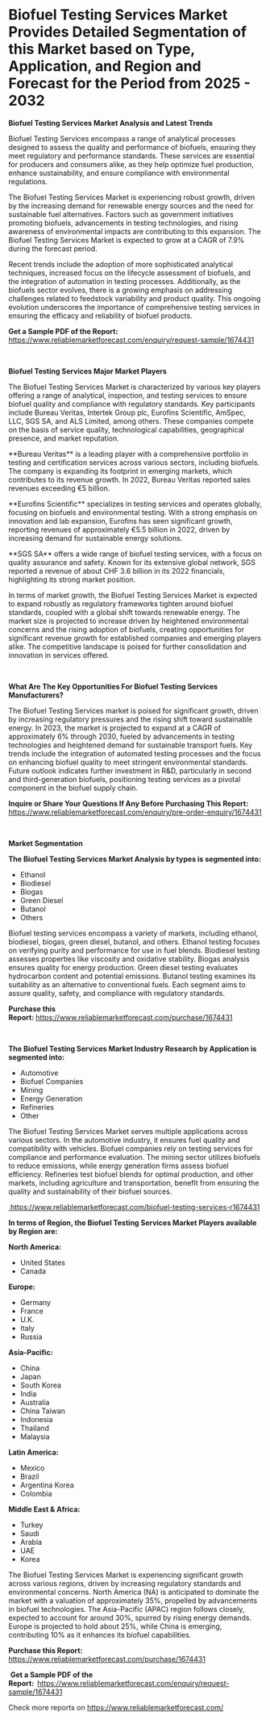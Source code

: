 <p><h1>Biofuel Testing Services Market Provides Detailed Segmentation of this Market based on Type, Application, and Region and Forecast for the Period from 2025 - 2032</h1></p><p><strong>Biofuel Testing Services Market Analysis and Latest Trends</strong></p>
<p><p>Biofuel Testing Services encompass a range of analytical processes designed to assess the quality and performance of biofuels, ensuring they meet regulatory and performance standards. These services are essential for producers and consumers alike, as they help optimize fuel production, enhance sustainability, and ensure compliance with environmental regulations. </p><p>The Biofuel Testing Services Market is experiencing robust growth, driven by the increasing demand for renewable energy sources and the need for sustainable fuel alternatives. Factors such as government initiatives promoting biofuels, advancements in testing technologies, and rising awareness of environmental impacts are contributing to this expansion. The Biofuel Testing Services Market is expected to grow at a CAGR of 7.9% during the forecast period. </p><p>Recent trends include the adoption of more sophisticated analytical techniques, increased focus on the lifecycle assessment of biofuels, and the integration of automation in testing processes. Additionally, as the biofuels sector evolves, there is a growing emphasis on addressing challenges related to feedstock variability and product quality. This ongoing evolution underscores the importance of comprehensive testing services in ensuring the efficacy and reliability of biofuel products.</p></p>
<p><strong>Get a Sample PDF of the Report:&nbsp;</strong> <a href="https://www.reliablemarketforecast.com/enquiry/request-sample/1674431?utm_campaign=3521&utm_medium=2&utm_source=Github&utm_content=ia&utm_term=31032025&utm_id=biofuel-testing-services">https://www.reliablemarketforecast.com/enquiry/request-sample/1674431</a></p>
<p>&nbsp;</p>
<p><strong>Biofuel Testing Services Major Market Players</strong></p>
<p><p>The Biofuel Testing Services Market is characterized by various key players offering a range of analytical, inspection, and testing services to ensure biofuel quality and compliance with regulatory standards. Key participants include Bureau Veritas, Intertek Group plc, Eurofins Scientific, AmSpec, LLC, SGS SA, and ALS Limited, among others. These companies compete on the basis of service quality, technological capabilities, geographical presence, and market reputation.</p><p>**Bureau Veritas** is a leading player with a comprehensive portfolio in testing and certification services across various sectors, including biofuels. The company is expanding its footprint in emerging markets, which contributes to its revenue growth. In 2022, Bureau Veritas reported sales revenues exceeding €5 billion.</p><p>**Eurofins Scientific** specializes in testing services and operates globally, focusing on biofuels and environmental testing. With a strong emphasis on innovation and lab expansion, Eurofins has seen significant growth, reporting revenues of approximately €5.5 billion in 2022, driven by increasing demand for sustainable energy solutions.</p><p>**SGS SA** offers a wide range of biofuel testing services, with a focus on quality assurance and safety. Known for its extensive global network, SGS reported a revenue of about CHF 3.6 billion in its 2022 financials, highlighting its strong market position.</p><p>In terms of market growth, the Biofuel Testing Services Market is expected to expand robustly as regulatory frameworks tighten around biofuel standards, coupled with a global shift towards renewable energy. The market size is projected to increase driven by heightened environmental concerns and the rising adoption of biofuels, creating opportunities for significant revenue growth for established companies and emerging players alike. The competitive landscape is poised for further consolidation and innovation in services offered.</p></p>
<p>&nbsp;</p>
<p><strong>What Are The Key Opportunities For Biofuel Testing Services Manufacturers?</strong></p>
<p><p>The Biofuel Testing Services market is poised for significant growth, driven by increasing regulatory pressures and the rising shift toward sustainable energy. In 2023, the market is projected to expand at a CAGR of approximately 6% through 2030, fueled by advancements in testing technologies and heightened demand for sustainable transport fuels. Key trends include the integration of automated testing processes and the focus on enhancing biofuel quality to meet stringent environmental standards. Future outlook indicates further investment in R&D, particularly in second and third-generation biofuels, positioning testing services as a pivotal component in the biofuel supply chain.</p></p>
<p><strong>Inquire or Share Your Questions If Any Before Purchasing This Report:</strong> <a href="https://www.reliablemarketforecast.com/enquiry/pre-order-enquiry/1674431?utm_campaign=3521&utm_medium=2&utm_source=Github&utm_content=ia&utm_term=31032025&utm_id=biofuel-testing-services">https://www.reliablemarketforecast.com/enquiry/pre-order-enquiry/1674431</a></p>
<p>&nbsp;</p>
<p><strong>Market Segmentation</strong></p>
<p><strong>The Biofuel Testing Services Market Analysis by types is segmented into:</strong></p>
<p><ul><li>Ethanol</li><li>Biodiesel</li><li>Biogas</li><li>Green Diesel</li><li>Butanol</li><li>Others</li></ul></p>
<p><p>Biofuel testing services encompass a variety of markets, including ethanol, biodiesel, biogas, green diesel, butanol, and others. Ethanol testing focuses on verifying purity and performance for use in fuel blends. Biodiesel testing assesses properties like viscosity and oxidative stability. Biogas analysis ensures quality for energy production. Green diesel testing evaluates hydrocarbon content and potential emissions. Butanol testing examines its suitability as an alternative to conventional fuels. Each segment aims to assure quality, safety, and compliance with regulatory standards.</p></p>
<p><strong>Purchase this Report:&nbsp;</strong><a href="https://www.reliablemarketforecast.com/purchase/1674431?utm_campaign=3521&utm_medium=2&utm_source=Github&utm_content=ia&utm_term=31032025&utm_id=biofuel-testing-services">https://www.reliablemarketforecast.com/purchase/1674431</a></p>
<p>&nbsp;</p>
<p><strong>The Biofuel Testing Services Market Industry Research by Application is segmented into:</strong></p>
<p><ul><li>Automotive</li><li>Biofuel Companies</li><li>Mining</li><li>Energy Generation</li><li>Refineries</li><li>Other</li></ul></p>
<p><p>The Biofuel Testing Services Market serves multiple applications across various sectors. In the automotive industry, it ensures fuel quality and compatibility with vehicles. Biofuel companies rely on testing services for compliance and performance evaluation. The mining sector utilizes biofuels to reduce emissions, while energy generation firms assess biofuel efficiency. Refineries test biofuel blends for optimal production, and other markets, including agriculture and transportation, benefit from ensuring the quality and sustainability of their biofuel sources.</p></p>
<p><a href="https://www.reliablemarketforecast.com/biofuel-testing-services-r1674431?utm_campaign=3521&utm_medium=2&utm_source=Github&utm_content=ia&utm_term=31032025&utm_id=biofuel-testing-services">&nbsp;https://www.reliablemarketforecast.com/biofuel-testing-services-r1674431</a></p>
<p><strong>In terms of Region, the Biofuel Testing Services Market Players available by Region are:</strong></p>
<p>
    <p> <strong> North America: </strong>
        <ul>
            <li>United States</li>
            <li>Canada</li>
        </ul>
        </p> 
    <p> <strong> Europe: </strong>
        <ul>
            <li>Germany</li>
            <li>France</li>
            <li>U.K.</li>
            <li>Italy</li>
            <li>Russia</li>
        </ul>
        </p> 
    <p> <strong> Asia-Pacific: </strong>
        <ul>
            <li>China</li>
            <li>Japan</li>
            <li>South Korea</li>
            <li>India</li>
            <li>Australia</li>
            <li>China Taiwan</li>
            <li>Indonesia</li>
            <li>Thailand</li>
            <li>Malaysia</li>
        </ul>
        </p> 
    <p> <strong> Latin America: </strong>
        <ul>
            <li>Mexico</li>
            <li>Brazil</li>
            <li>Argentina Korea</li>
            <li>Colombia</li>
        </ul>
        </p> 
    <p> <strong> Middle East & Africa: </strong>
        <ul>
            <li>Turkey</li>
            <li>Saudi</li>
            <li>Arabia</li>
            <li>UAE</li>
            <li>Korea</li>
        </ul>
    </p>
    </p>
<p><p>The Biofuel Testing Services Market is experiencing significant growth across various regions, driven by increasing regulatory standards and environmental concerns. North America (NA) is anticipated to dominate the market with a valuation of approximately 35%, propelled by advancements in biofuel technologies. The Asia-Pacific (APAC) region follows closely, expected to account for around 30%, spurred by rising energy demands. Europe is projected to hold about 25%, while China is emerging, contributing 10% as it enhances its biofuel capabilities.</p></p>
<p><strong>Purchase this Report: </strong><a href="https://www.reliablemarketforecast.com/purchase/1674431?utm_campaign=3521&utm_medium=2&utm_source=Github&utm_content=ia&utm_term=31032025&utm_id=biofuel-testing-services">https://www.reliablemarketforecast.com/purchase/1674431</a></p>
<p>&nbsp;<strong>Get a Sample PDF of the Report:&nbsp;&nbsp;</strong><a href="https://www.reliablemarketforecast.com/enquiry/request-sample/1674431?utm_campaign=3521&utm_medium=2&utm_source=Github&utm_content=ia&utm_term=31032025&utm_id=biofuel-testing-services">https://www.reliablemarketforecast.com/enquiry/request-sample/1674431</a></p>
<p><strong></strong></p>
<p>Check more reports on <a href="https://www.reliablemarketforecast.com/?utm_campaign=3521&utm_medium=2&utm_source=Github&utm_content=ia&utm_term=31032025&utm_id=biofuel-testing-services">https://www.reliablemarketforecast.com/</a></p>